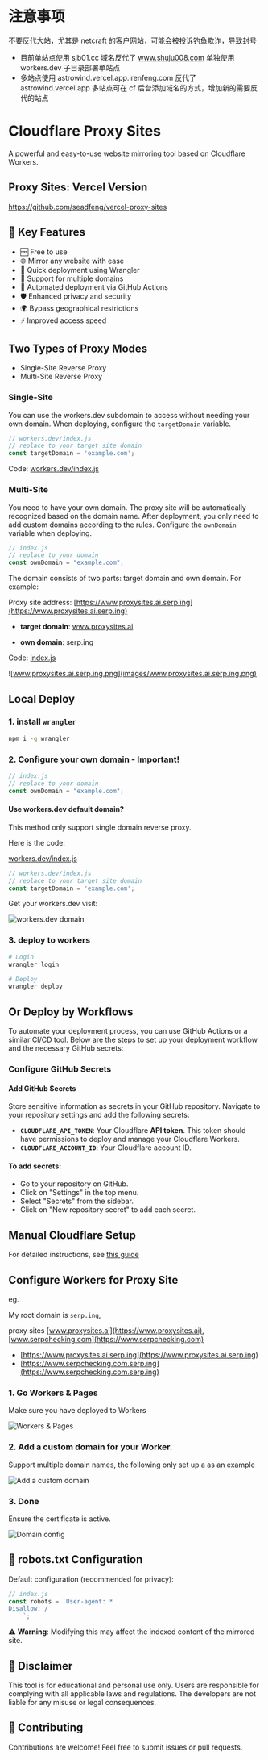 # 注意事项
不要反代大站，尤其是 netcraft 的客户网站，可能会被投诉钓鱼欺诈，导致封号
- 目前单站点使用 sjb01.cc 域名反代了 www.shuju008.com
单独使用 workers.dev 子目录部署单站点
- 多站点使用 astrowind.vercel.app.irenfeng.com 反代了 astrowind.vercel.app
多站点可在 cf 后台添加域名的方式，增加新的需要反代的站点

# Cloudflare Proxy Sites

A powerful and easy-to-use website mirroring tool based on Cloudflare Workers.

## Proxy Sites: Vercel Version

https://github.com/seadfeng/vercel-proxy-sites

## 🌟 Key Features

- 🆓 Free to use
- 🌐 Mirror any website with ease
- 🚀 Quick deployment using Wrangler
- 🔗 Support for multiple domains
- 🤖 Automated deployment via GitHub Actions
- 🛡️ Enhanced privacy and security
- 🌍 Bypass geographical restrictions
- ⚡ Improved access speed


## Two Types of Proxy Modes

- Single-Site Reverse Proxy
- Multi-Site Reverse Proxy


### Single-Site

You can use the workers.dev subdomain to access without needing your own domain. When deploying, configure the `targetDomain` variable.

```js
// workers.dev/index.js
// replace to your target site domain
const targetDomain = 'example.com';
```

Code: [workers.dev/index.js](workers.dev/index.js)

### Multi-Site

You need to have your own domain. The proxy site will be automatically recognized based on the domain name. After deployment, you only need to add custom domains according to the rules. Configure the `ownDomain` variable when deploying.

```js
// index.js
// replace to your domain
const ownDomain = "example.com";
```

The domain consists of two parts: target domain and own domain. For example:

Proxy site address: [https://www.proxysites.ai.serp.ing](https://www.proxysites.ai.serp.ing)

- **target domain**: www.proxysites.ai

- **own domain**: serp.ing

Code: [index.js](index.js)

![www.proxysites.ai.serp.ing.png](images/www.proxysites.ai.serp.ing.png)

## Local Deploy

### 1. install `wrangler`

```sh
npm i -g wrangler
```

### 2. Configure your own domain - **Important!**

```js
// index.js
// replace to your domain
const ownDomain = "example.com";
```

#### Use workers.dev default domain?

This method only support single domain reverse proxy.

Here is the code:

[workers.dev/index.js](workers.dev/index.js)

```js
// workers.dev/index.js
// replace to your target site domain
const targetDomain = 'example.com';
```

Get your workers.dev visit:

![workers.dev domain](images/workers-visit.png)

### 3. deploy to workers

```sh
# Login
wrangler login

# Deploy
wrangler deploy
```


## Or Deploy by Workflows

To automate your deployment process, you can use GitHub Actions or a similar CI/CD tool. Below are the steps to set up your deployment workflow and the necessary GitHub secrets:

### Configure GitHub Secrets

#### Add GitHub Secrets

Store sensitive information as secrets in your GitHub repository. Navigate to your repository settings and add the following secrets:

- **`CLOUDFLARE_API_TOKEN`**: Your Cloudflare **API token**. This token should have permissions to deploy and manage your Cloudflare Workers.
- **`CLOUDFLARE_ACCOUNT_ID`**: Your Cloudflare account ID.


#### To add secrets:

- Go to your repository on GitHub.
- Click on "Settings" in the top menu.
- Select "Secrets" from the sidebar.
- Click on "New repository secret" to add each secret.

## Manual Cloudflare Setup

For detailed instructions, see [this guide](workers.dev/README.md)

## Configure Workers for Proxy Site

eg.

My root domain is `serp.ing`,

proxy sites [www.proxysites.ai](https://www.proxysites.ai), [www.serpchecking.com](https://www.serpchecking.com)

- [https://www.proxysites.ai.serp.ing](https://www.proxysites.ai.serp.ing)
- [https://www.serpchecking.com.serp.ing](https://www.serpchecking.com.serp.ing)

### 1. Go Workers & Pages

Make sure you have deployed to Workers

![Workers & Pages](images/workers-pages.png)

### 2. Add a custom domain for your Worker.

Support multiple domain names, the following only set up a as an example

![Add a custom domain](images/triggers.png)


### 3. Done

Ensure the certificate is active.

![Domain config ](images/done.png)


## 🤖 robots.txt Configuration

Default configuration (recommended for privacy):

```js
// index.js
const robots = `User-agent: *
Disallow: /
    `;
```

⚠️ **Warning**: Modifying this may affect the indexed content of the mirrored site.

## 📜 Disclaimer

This tool is for educational and personal use only. Users are responsible for complying with all applicable laws and regulations. The developers are not liable for any misuse or legal consequences.

## 🤝 Contributing

Contributions are welcome! Feel free to submit issues or pull requests.
